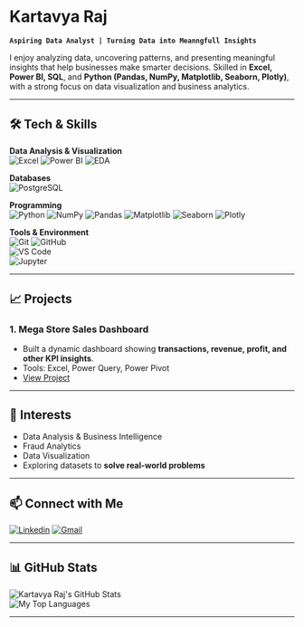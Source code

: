 # Kartavya Raj 

**`Aspiring Data Analyst | Turning Data into Meanngfull Insights`**

I enjoy analyzing data, uncovering patterns, and presenting meaningful insights that help businesses make smarter decisions. Skilled in **Excel, Power BI, SQL**, and **Python (Pandas, NumPy, Matplotlib, Seaborn, Plotly)**, with a strong focus on data visualization and business analytics.

---

## 🛠️ Tech & Skills

**Data Analysis & Visualization**  
![Excel](https://img.shields.io/badge/Excel-217346?style=for-the-badge&logo=microsoft-excel&logoColor=white) 
![Power BI](https://img.shields.io/badge/Power_BI-F2C811?style=for-the-badge&logo=microsoft-power-bi&logoColor=black) 
![EDA](https://img.shields.io/badge/EDA-4B0082?style=for-the-badge&logo=data:image/png;base64,iVBORw0KGgo)  

**Databases**  
![PostgreSQL](https://img.shields.io/badge/PostgreSQL-316192?style=for-the-badge&logo=postgresql&logoColor=white)  

**Programming**  
![Python](https://img.shields.io/badge/Python-3776AB?style=for-the-badge&logo=python&logoColor=white) 
![NumPy](https://img.shields.io/badge/NumPy-013243?style=for-the-badge&logo=numpy&logoColor=white) 
![Pandas](https://img.shields.io/badge/Pandas-150458?style=for-the-badge&logo=pandas&logoColor=white) 
![Matplotlib](https://img.shields.io/badge/Matplotlib-F1A53B?style=for-the-badge&logo=matplotlib&logoColor=white) 
![Seaborn](https://img.shields.io/badge/Seaborn-4C77A0?style=for-the-badge&logo=seaborn&logoColor=white) 
![Plotly](https://img.shields.io/badge/Plotly-3F4F75?style=for-the-badge&logo=plotly&logoColor=white)


**Tools & Environment**  
![Git](https://img.shields.io/badge/Git-F05032?style=for-the-badge&logo=git&logoColor=white) 
![GitHub](https://img.shields.io/badge/GitHub-181717?style=for-the-badge&logo=github&logoColor=white)  
![VS Code](https://img.shields.io/badge/VS_Code-007ACC?style=for-the-badge&logo=visual-studio-code&logoColor=white)  
![Jupyter](https://img.shields.io/badge/Jupyter-F37626?style=for-the-badge&logo=jupyter&logoColor=white)  

---

## 📈 Projects

### 1. **Mega Store Sales Dashboard**
- Built a dynamic dashboard showing **transactions, revenue, profit, and other KPI insights**.  
- Tools: Excel, Power Query, Power Pivot
- [View Project](#)
  
---

## 🌟 Interests

- Data Analysis & Business Intelligence  
- Fraud Analytics
- Data Visualization
- Exploring datasets to **solve real-world problems**  

---

## 📫 Connect with Me

[![Linkedin](https://skillicons.dev/icons?i=linkedin&theme=light)](www.linkedin.com/in/kartavyaraj) 
[![Gmail](https://skillicons.dev/icons?i=gmail&theme=light)](mailto:kartavyarajput108@gmail.com)


---

## 📊 GitHub Stats

![Kartavya Raj's GitHub Stats](https://github-readme-stats.vercel.app/api?username=kartavyaraj&show_icons=true&theme=radical)  
![My Top Languages](https://github-readme-stats.vercel.app/api/top-langs/?username=kartavyaraj&layout=compact&theme=radical)  


---


